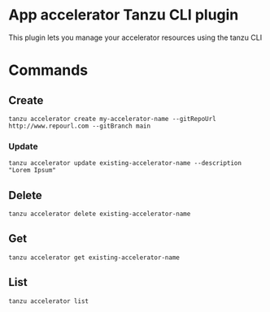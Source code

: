 # App accelerator Tanzu CLI plugin

This plugin lets you manage your accelerator resources using the tanzu CLI

# Commands

## Create

```
tanzu accelerator create my-accelerator-name --gitRepoUrl http://www.repourl.com --gitBranch main
```

### Update

```
tanzu accelerator update existing-accelerator-name --description "Lorem Ipsum"
```

## Delete

```
tanzu accelerator delete existing-accelerator-name
```

## Get

```
tanzu accelerator get existing-accelerator-name
```

## List

```
tanzu accelerator list
```
